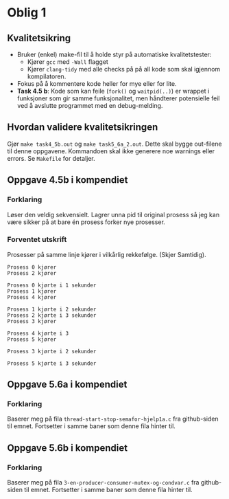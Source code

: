 # Oblig 1

## Kvalitetsikring

* Bruker (enkel) make-fil til å holde styr på automatiske kvalitetstester:
    * Kjører `gcc` med `-Wall` flagget
    * Kjører `clang-tidy` med alle checks på på all kode som skal igjennom kompilatoren.
* Fokus på å kommentere kode heller for mye eller for lite.
* **Task 4.5 b**: Kode som kan feile (`fork()` og `waitpid(..)`) er wrappet i funksjoner som gir samme funksjonalitet, men håndterer potensielle feil ved å avslutte programmet med en debug-melding.

## Hvordan validere kvalitetsikringen

Gjør `make task4_5b.out` og `make task5_6a_2.out`. Dette skal bygge out-filene til denne oppgavene. Kommandoen skal ikke generere noe warnings eller errors. Se `Makefile` for detaljer.

## Oppgave 4.5b i kompendiet

### Forklaring

Løser den veldig sekvensielt. Lagrer unna pid til original prosess så jeg kan være sikker på at bare én prosess forker nye prosesser. 

### Forventet utskrift

Prosesser på samme linje kjører i vilkårlig rekkefølge. (Skjer Samtidig).

```
Prosess 0 kjører
Prosess 2 kjører

Prosess 0 kjørte i 1 sekunder
Prosess 1 kjører
Prosess 4 kjører

Prosess 1 kjørte i 2 sekunder
Prosess 2 kjørte i 3 sekunder
Prosess 3 kjører

Prosess 4 kjørte i 3
Prosess 5 kjører

Prosess 3 kjørte i 2 sekunder

Prosess 5 kjørte i 3 sekunder
```

## Oppgave 5.6a i kompendiet

### Forklaring

Baserer meg på fila `thread-start-stop-semafor-hjelp1a.c` fra github-siden til emnet. Fortsetter i samme baner som denne fila hinter til.

## Oppgave 5.6b i kompendiet

### Forklaring

Baserer meg på fila `3-en-producer-consumer-mutex-og-condvar.c` fra github-siden til emnet. Fortsetter i samme baner som denne fila hinter til.
